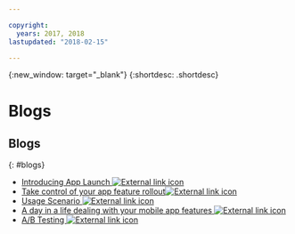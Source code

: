 ```yaml
---

copyright:
  years: 2017, 2018
lastupdated: "2018-02-15"

---
```


{:new_window: target="_blank"}
{:shortdesc: .shortdesc}


# Blogs

## Blogs
{: #blogs}

* <a href="https://www.ibm.com/blogs/bluemix/2018/02/app-launch-beta-now-available/" target="_blank">Introducing App Launch <img src="../../icons/launch-glyph.svg" alt="External link icon"></a>
* <a href="https://www.ibm.com/blogs/bluemix/2017/10/take-control-app-feature-rollout-measure-effectiveness-using-ibm-cloud-app-launch-service/" target="_blank">Take control of your app feature rollout<img src="../../icons/launch-glyph.svg" alt="External link icon"></a>
* <a href="https://www.ibm.com/blogs/bluemix/2018/01/app-launch-ibm-cloud-services/" target="_blank">Usage Scenario  <img src="../../icons/launch-glyph.svg" alt="External link icon"></a>
* <a href="https://www.ibm.com/blogs/bluemix/2018/02/day-life-dealing-mobile-app-features/" target="_blank">A day in a life dealing with your mobile app features <img src="../../icons/launch-glyph.svg" alt="External link icon"></a>
* <a href="https://admin.blogs.prd.ibm.event.ibm.com/blogs/bluemix/2018/02/ab-testing-using-app-launch-ibm-cloud-services/" target="_blank">A/B Testing <img src="../../icons/launch-glyph.svg" alt="External link icon"></a>



